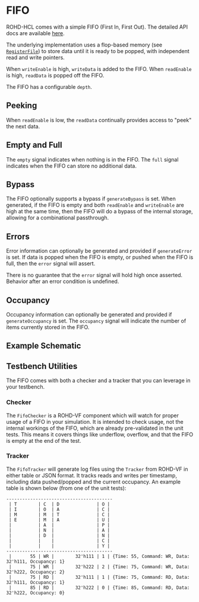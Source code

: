 # FIFO

ROHD-HCL comes with a simple FIFO (First In, First Out).  The detailed API docs are available [here](https://intel.github.io/rohd-hcl/rohd_hcl/Fifo-class.html).

The underlying implementation uses a flop-based memory (see [`RegisterFile`](https://intel.github.io/rohd-hcl/rohd_hcl/RegisterFile-class.html)) to store data until it is ready to be popped, with independent read and write pointers.

When `writeEnable` is high, `writeData` is added to the FIFO.  When `readEnable` is high, `readData` is popped off the FIFO.

The FIFO has a configurable `depth`.

## Peeking

When `readEnable` is low, the `readData` continually provides access to "peek" the next data.

## Empty and Full

The `empty` signal indicates when nothing is in the FIFO.  The `full` signal indicates when the FIFO can store no additional data.

## Bypass

The FIFO optionally supports a bypass if `generateBypass` is set.  When generated, if the FIFO is empty and both `readEnable` and `writeEnable` are high at the same time, then the FIFO will do a bypass of the internal storage, allowing for a combinational passthrough.

## Errors

Error information can optionally be generated and provided if `generateError` is set.  If data is popped when the FIFO is empty, or pushed when the FIFO is full, then the `error` signal will assert.

There is no guarantee that the `error` signal will hold high once asserted.  Behavior after an error condition is undefined.

## Occupancy

Occupancy information can optionally be generated and provided if `generateOccupancy` is set.  The `occupancy` signal will indicate the number of items currently stored in the FIFO.

## Example Schematic

<!-- An example schematic for one configuration is viewable here: [FIFO Schematic](https://intel.github.io/rohd-hcl/Fifo.html) -->

## Testbench Utilities

The FIFO comes with both a checker and a tracker that you can leverage in your testbench.

### Checker

The `FifoChecker` is a ROHD-VF component which will watch for proper usage of a FIFO in your simulation. It is intended to check usage, not the internal workings of the FIFO, which are already pre-validated in the unit tests.  This means it covers things like underflow, overflow, and that the FIFO is empty at the end of the test.

### Tracker

The `FifoTracker` will generate log files using the `Tracker` from ROHD-VF in either table or JSON format.  It tracks reads and writes per timestamp, including data pushed/popped and the current occupancy.  An example table is shown below (from one of the unit tests):

```text
----------------------------------------
 | T        | C  | D              | O | 
 | I        | O  | A              | C | 
 | M        | M  | T              | C | 
 | E        | M  | A              | U | 
 |          | A  |                | P | 
 |          | N  |                | A | 
 |          | D  |                | N | 
 |          |    |                | C | 
 |          |    |                | Y | 
----------------------------------------
 |       55 | WR |        32'h111 | 1 | {Time: 55, Command: WR, Data: 32'h111, Occupancy: 1}
 |       75 | WR |        32'h222 | 2 | {Time: 75, Command: WR, Data: 32'h222, Occupancy: 2}
 |       75 | RD |        32'h111 | 1 | {Time: 75, Command: RD, Data: 32'h111, Occupancy: 1}
 |       85 | RD |        32'h222 | 0 | {Time: 85, Command: RD, Data: 32'h222, Occupancy: 0}

```
